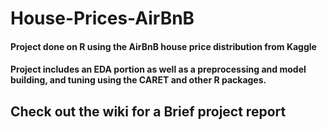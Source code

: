 # House-Prices-AirBnB

#### Project done on R using the AirBnB house price distribution from Kaggle

#### Project includes an EDA portion as well as a preprocessing and model building, and tuning using the CARET and other R packages.

## Check out the wiki for a Brief project report
